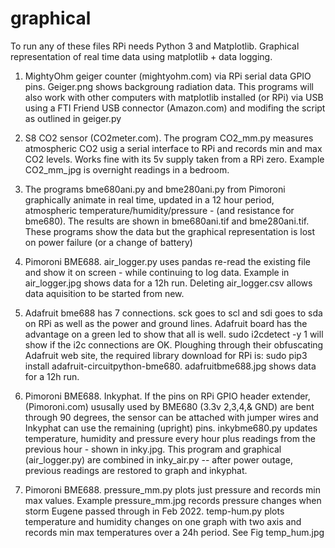 # graphical
To run any of these files RPi needs Python 3 and Matplotlib.
Graphical representation of real time data using matplotlib + data logging. 

1. MightyOhm geiger counter (mightyohm.com) via RPi serial data GPIO pins. Geiger.png shows backgroung radiation data. This programs will also work with other computers with matplotlib installed (or RPi) via USB using a FTI Friend USB connector (Amazon.com) and modifing the script as outlined in geiger.py

2. S8 CO2 sensor (CO2meter.com). The program CO2_mm.py measures atmospheric CO2 usig a serial interface to RPi and records min and max CO2 levels. Works fine with its 5v supply taken from a RPi zero.   Example CO2_mm_jpg is overnight readings in a bedroom.

3. The programs bme680ani.py and bme280ani.py from Pimoroni graphically animate in real time, updated in a 12 hour period, atmospheric temperature/humidity/pressure - (and resistance for bme680). The results are shown in bme680ani.tif and bme280ani.tif.  These programs show the data but the graphical representation is lost on power failure (or a change of battery) 

4. Pimoroni BME688.  air_logger.py uses pandas re-read the existing file and show it on screen - while continuing to log data. Example in air_logger.jpg shows data for a 12h run. Deleting air_logger.csv allows data aquisition to be started from new.

5.  Adafruit bme688 has 7 connections. sck goes to scl and sdi goes to sda on RPi as well as the power and ground lines. Adafruit board has the advantage on a green led  to show that all is well. sudo i2cdetect -y 1 will show if the i2c connections are OK. Ploughing through their obfuscating Adafruit web site, the required library       download for RPi is: sudo pip3 install adafruit-circuitpython-bme680. adafruitbme688.jpg shows data for a 12h run. 
 
6. Pimoroni BME688. Inkyphat.  If the pins on RPi GPIO header extender, (Pimoroni.com) ususally used by BME680 (3.3v 2,3,4,& GND) are bent through 90 degrees, the sensor can be attached with jumper wires and Inkyphat can use the remaining (upright) pins. inkybme680.py updates temperature, humidity and pressure every hour plus readings from the previous hour - shown in inky.jpg. This program and graphical (air_logger.py) are combined in inky_air.py  --   after power outage, previous readings are restored to graph and inkyphat.  

7. Pimoroni BME688. pressure_mm.py plots just pressure and records min max values.  Example pressure_mm.jpg records pressure changes when storm Eugene passed through in Feb 2022.  temp-hum.py plots temperature and humidity changes on one graph with two axis and records min max temperatures over a 24h period.  See Fig temp_hum.jpg
